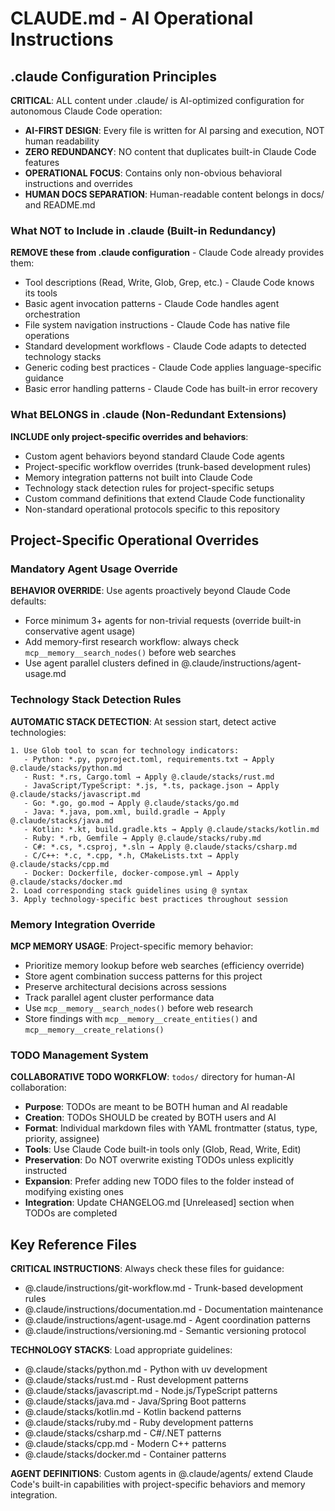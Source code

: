 # CLAUDE.md - AI Operational Instructions

## .claude Configuration Principles

**CRITICAL**: ALL content under .claude/ is AI-optimized configuration for autonomous Claude Code operation:

- **AI-FIRST DESIGN**: Every file is written for AI parsing and execution, NOT human readability
- **ZERO REDUNDANCY**: NO content that duplicates built-in Claude Code features
- **OPERATIONAL FOCUS**: Contains only non-obvious behavioral instructions and overrides
- **HUMAN DOCS SEPARATION**: Human-readable content belongs in docs/ and README.md

### What NOT to Include in .claude (Built-in Redundancy)
**REMOVE these from .claude configuration** - Claude Code already provides them:
- Tool descriptions (Read, Write, Glob, Grep, etc.) - Claude Code knows its tools
- Basic agent invocation patterns - Claude Code handles agent orchestration  
- File system navigation instructions - Claude Code has native file operations
- Standard development workflows - Claude Code adapts to detected technology stacks
- Generic coding best practices - Claude Code applies language-specific guidance
- Basic error handling patterns - Claude Code has built-in error recovery

### What BELONGS in .claude (Non-Redundant Extensions)
**INCLUDE only project-specific overrides and behaviors**:
- Custom agent behaviors beyond standard Claude Code agents
- Project-specific workflow overrides (trunk-based development rules)
- Memory integration patterns not built into Claude Code
- Technology stack detection rules for project-specific setups
- Custom command definitions that extend Claude Code functionality
- Non-standard operational protocols specific to this repository

## Project-Specific Operational Overrides

### Mandatory Agent Usage Override
**BEHAVIOR OVERRIDE**: Use agents proactively beyond Claude Code defaults:
- Force minimum 3+ agents for non-trivial requests (override built-in conservative agent usage)
- Add memory-first research workflow: always check `mcp__memory__search_nodes()` before web searches
- Use agent parallel clusters defined in @.claude/instructions/agent-usage.md

### Technology Stack Detection Rules
**AUTOMATIC STACK DETECTION**: At session start, detect active technologies:
```
1. Use Glob tool to scan for technology indicators:
   - Python: *.py, pyproject.toml, requirements.txt → Apply @.claude/stacks/python.md
   - Rust: *.rs, Cargo.toml → Apply @.claude/stacks/rust.md
   - JavaScript/TypeScript: *.js, *.ts, package.json → Apply @.claude/stacks/javascript.md
   - Go: *.go, go.mod → Apply @.claude/stacks/go.md
   - Java: *.java, pom.xml, build.gradle → Apply @.claude/stacks/java.md
   - Kotlin: *.kt, build.gradle.kts → Apply @.claude/stacks/kotlin.md
   - Ruby: *.rb, Gemfile → Apply @.claude/stacks/ruby.md
   - C#: *.cs, *.csproj, *.sln → Apply @.claude/stacks/csharp.md
   - C/C++: *.c, *.cpp, *.h, CMakeLists.txt → Apply @.claude/stacks/cpp.md
   - Docker: Dockerfile, docker-compose.yml → Apply @.claude/stacks/docker.md
2. Load corresponding stack guidelines using @ syntax
3. Apply technology-specific best practices throughout session
```


### Memory Integration Override
**MCP MEMORY USAGE**: Project-specific memory behavior:
- Prioritize memory lookup before web searches (efficiency override)
- Store agent combination success patterns for this project
- Preserve architectural decisions across sessions
- Track parallel agent cluster performance data
- Use `mcp__memory__search_nodes()` before web research
- Store findings with `mcp__memory__create_entities()` and `mcp__memory__create_relations()`

### TODO Management System
**COLLABORATIVE TODO WORKFLOW**: `todos/` directory for human-AI collaboration:
- **Purpose**: TODOs are meant to be BOTH human and AI readable
- **Creation**: TODOs SHOULD be created by BOTH users and AI
- **Format**: Individual markdown files with YAML frontmatter (status, type, priority, assignee)
- **Tools**: Use Claude Code built-in tools only (Glob, Read, Write, Edit)
- **Preservation**: Do NOT overwrite existing TODOs unless explicitly instructed
- **Expansion**: Prefer adding new TODO files to the folder instead of modifying existing ones
- **Integration**: Update CHANGELOG.md [Unreleased] section when TODOs are completed

## Key Reference Files

**CRITICAL INSTRUCTIONS**: Always check these files for guidance:
- @.claude/instructions/git-workflow.md - Trunk-based development rules
- @.claude/instructions/documentation.md - Documentation maintenance
- @.claude/instructions/agent-usage.md - Agent coordination patterns  
- @.claude/instructions/versioning.md - Semantic versioning protocol

**TECHNOLOGY STACKS**: Load appropriate guidelines:
- @.claude/stacks/python.md - Python with uv development
- @.claude/stacks/rust.md - Rust development patterns
- @.claude/stacks/javascript.md - Node.js/TypeScript patterns
- @.claude/stacks/java.md - Java/Spring Boot patterns
- @.claude/stacks/kotlin.md - Kotlin backend patterns
- @.claude/stacks/ruby.md - Ruby development patterns
- @.claude/stacks/csharp.md - C#/.NET patterns
- @.claude/stacks/cpp.md - Modern C++ patterns
- @.claude/stacks/docker.md - Container patterns

**AGENT DEFINITIONS**: Custom agents in @.claude/agents/ extend Claude Code's built-in capabilities with project-specific behaviors and memory integration.